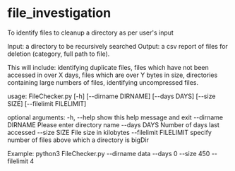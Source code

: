 # file_investigation
To identify files to cleanup a directory as per user's input

Input: a directory to be recursively searched
Output: a csv report of files for deletion (category, full path to file).

This will include: 
identifying duplicate files, 
files which have not been accessed in over X days, 
files which are over Y bytes in size,
directories containing large numbers of files, 
identifying uncompressed files.

usage: FileChecker.py [-h] [--dirname DIRNAME] [--days DAYS] [--size SIZE]
                      [--filelimit FILELIMIT]

optional arguments:
  -h, --help            show this help message and exit
  --dirname DIRNAME     Please enter directory name
  --days DAYS           Number of days last accessed
  --size SIZE           File size in kilobytes
  --filelimit FILELIMIT
                        specify number of files above which a directory is
                        bigDir
                        
Example: python3 FileChecker.py --dirname data --days 0 --size 450 --filelimit 4
